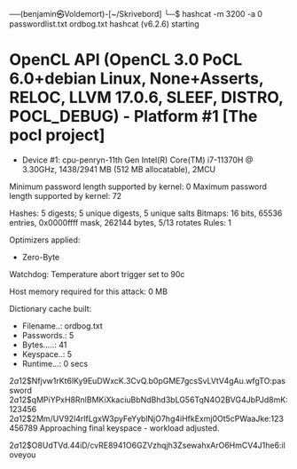 ──(benjamin㉿Voldemort)-[~/Skrivebord]
└─$ hashcat -m 3200 -a 0 passwordlist.txt ordbog.txt
hashcat (v6.2.6) starting

OpenCL API (OpenCL 3.0 PoCL 6.0+debian  Linux, None+Asserts, RELOC, LLVM 17.0.6, SLEEF, DISTRO, POCL_DEBUG) - Platform #1 [The pocl project]
============================================================================================================================================
* Device #1: cpu-penryn-11th Gen Intel(R) Core(TM) i7-11370H @ 3.30GHz, 1438/2941 MB (512 MB allocatable), 2MCU

Minimum password length supported by kernel: 0
Maximum password length supported by kernel: 72

Hashes: 5 digests; 5 unique digests, 5 unique salts
Bitmaps: 16 bits, 65536 entries, 0x0000ffff mask, 262144 bytes, 5/13 rotates
Rules: 1

Optimizers applied:
* Zero-Byte

Watchdog: Temperature abort trigger set to 90c

Host memory required for this attack: 0 MB

Dictionary cache built:
* Filename..: ordbog.txt
* Passwords.: 5
* Bytes.....: 41
* Keyspace..: 5
* Runtime...: 0 secs

$2a$12$Nfjvw1rKt6lKy9EuDWxcK.3CvQ.b0pGME7gcsSvLVtV4gAu.wfgTO:password
$2a$12$qMPiYPxH8RnlBMKiXkaciuBbNdBhd3bLG56TqN4O2BVG4JbPJd8mK:123456
$2a$12$2Mm/UV92l4rlfLgxW3pyFeYyblNjO7hg4iHfkExmj0Ot5cPWaaJke:123456789
Approaching final keyspace - workload adjusted.          

$2a$12$O8UdTVd.44iD/cvRE8941O6GZVzhqjh3ZsewahxArO6HmCV4J1he6:iloveyou